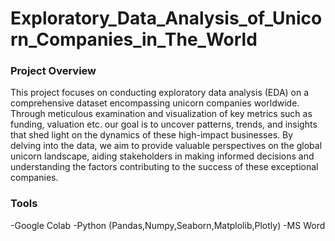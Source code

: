 # Exploratory_Data_Analysis_of_Unicorn_Companies_in_The_World
### Project Overview
This project focuses on conducting exploratory data analysis (EDA) on a comprehensive dataset encompassing unicorn companies worldwide. Through meticulous examination and visualization of key metrics such as funding, valuation etc. our goal is to uncover patterns, trends, and insights that shed light on the dynamics of these high-impact businesses. By delving into the data, we aim to provide valuable perspectives on the global unicorn landscape, aiding stakeholders in making informed decisions and understanding the factors contributing to the success of these exceptional companies.

### Tools
-Google Colab
-Python (Pandas,Numpy,Seaborn,Matplolib,Plotly)
-MS Word
